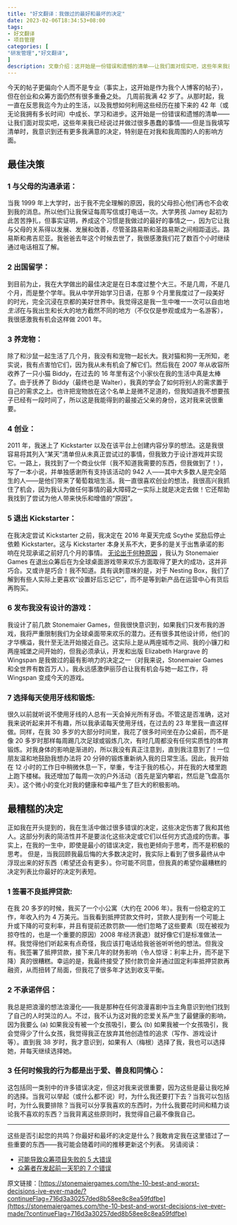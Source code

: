 ```yaml
---
title: "好文翻译：我做过的最好和最坏的决定"
date: 2023-02-06T18:34:53+08:00
tags:
- 好文翻译
- 项目管理
categories: [
"研发管理","好文翻译",
]
description: 文章介绍：这开始是一份错误和遗憾的清单——让我们面对现实吧，这些年来我已经说过并做过很多愚蠢的事情——但是当我填写清单时，我意识到还有更多我满意的决定，特别是在对我和我周围的人的影响方面。
---
```


今天的帖子更偏向个人而不是专业（事实上，这开始是作为我个人博客的帖子），但在创业和众筹方面仍然有很多重叠之处。
几周前我满 42 岁了。从那时起，我一直在反思我迄今为止的生活，以及我想如何利用这些经历在接下来的 42 年（或无论我拥有多长时间）中成长、学习和进步。这开始是一份错误和遗憾的清单——让我们面对现实吧，这些年来我已经说过并做过很多愚蠢的事情——但是当我填写清单时，我意识到还有更多我满意的决定，特别是在对我和我周围的人的影响方面。

## **最佳决策**

### **1** **与父母的沟通承诺**：

当我 1999 年上大学时，出于我不完全理解的原因，我的父母担心他们再也不会收到我的消息。所以他们让我保证每周写信或打电话一次。大学男孩 Jamey 起初为此苦苦挣扎，但事实证明，养成这个习惯是我做过的最好的事情之一，因为它让我与父母的关系得以发展、发展和改善，尽管圣路易斯和圣路易斯之间相距遥远。路易斯和弗吉尼亚。我爸爸去年这个时候去世了，我很感激我们花了数百个小时继续通过电话相互了解。

### **2** **出国留学**：

到目前为止，我在大学做出的最佳决定是在日本度过整个大三。不是几周，不是几个月，而是整个学年。我从中学开始学习日语，在那 9 个月里我度过了一段美好的时光，完全沉浸在京都的美好世界中。我觉得这是我一生中唯一一次可以自由地*生活*在与我出生和长大的地方截然不同的地方（不仅仅是参观或成为一名游客），我很感激我有机会这样做 2001 年。

### **3** **养宠物**：

除了和沙鼠一起生活了几个月，我没有和宠物一起长大。我对猫和狗一无所知，老实说，我有点害怕它们，因为我从未有机会了解它们。然后我在 2007 年从收容所收养了一只小猫 Biddy，在过去的 16 年里有这个小家伙在我的生活中真是太棒了。由于抚养了 Biddy（最终也是 Walter），我真的学会了如何将别人的需求置于自己的需求之上。也许把宠物放在这个名单上是微不足道的，但我知道我不想要孩子已经有一段时间了，所以这是我能得到的最接近父亲的身份，这对我来说很重要。

### **4** **创业**：

2011 年，我迷上了 Kickstarter 以及在该平台上创建内容分享的想法。这是我很容易将其列入“某天”清单但从未真正尝试过的事情，但我致力于设计游戏并实现它。一路上，我找到了一个商业伙伴（我不知道我需要的东西，但我做到了！），写了一本小说，并单独感谢所有支持该活动的 942 人——其中大多数人是完全陌生的人——是他们带来了葡萄栽培生活。我一直很喜欢创业的想法，我很高兴我抓住了机会，因为我认为做任何事情的最大障碍之一实际上就是决定去做！它还帮助我找到了尝试为他人带来快乐和增值的“原因”。

### **5** **退出 Kickstarter**：

在我决定尝试 Kickstarter 之前，我决定在 2016 年夏天完成 Scythe 奖励后停止依赖 Kickstarter。这与 Kickstarter 本身关系不大，更多的是关于出售承诺的影响在兑现承诺之前好几个月的事情。 [无论出于何种原因](https://stonemaiergames.com/are-the-reasons-we-quit-kickstarter-still-valid-6-years-later/) ，我认为 Stonemaier Games 在退出众筹后在为全球桌面游戏带来欢乐方面取得了更大的成功，这并非巧合。又或许是巧合！我不知道。具有讽刺意味的是，对于 Nesting Box，我们了解到有些人实际上更喜欢“设置好后忘记它”，而不是等到新产品在运营中心有货后再购买。

### **6** **发布我没有设计的游戏**：

我设计了前几款 Stonemaier Games，但我很快意识到，如果我们只发布我的游戏，我将严重限制我们为全球桌面带来欢乐的潜力。还有很多其他设计师，他们的才华横溢，我什至无法开始接近自己。这实际上是从两座城市之间、我的小镰刀和两座城堡之间开始的，但我必须承认，开发和出版 Elizabeth Hargrave 的 Wingspan 是我做过的最有影响力的决定之一（对我来说，Stonemaier Games 和全世界有数百万人）。我永远感激伊丽莎白让我有机会与她一起工作，将 Wingspan 变成今天的游戏。

### **7** **选择每天使用牙线和锻炼**:

很久以前就听说不使用牙线的人总有一天会掉光所有牙齿。不管这是否准确，这对我来说听起来并不有趣，所以我承诺每天使用牙线，在过去的 23 年里我一直这样做。同样，在我 30 多岁的大部分时间里，我花了很多时间坐在办公桌前，而不是像 20 多岁时那样每周踢几次足球或锻炼几次，有时几周都没有任何实质性的体育锻炼。对我身体的影响是渐进的，所以我没有真正注意到，直到我注意到了！一位朋友温和地鼓励我想办法将 20 分钟的锻炼重新纳入我的日常生活。因此，我开始在 12 小时的工作日中稍微休息一下，举重，专注于我的核心，并在我的大楼里跑上跑下楼梯。我还增加了每周一次的户外活动（首先是室内攀岩，然后是飞盘高尔夫）。这个微小的变化对我的健康和幸福产生了巨大的积极影响。

## **最糟糕的决定**

正如我在开头提到的，我在生活中做过很多错误的决定，这些决定伤害了我和其他人。这部分列表的简洁性并不是要淡化这些决定或它们以任何方式造成的伤害。事实上，在我的一生中，即使是最小的错误决定，我也更倾向于思考，而不是积极的思考。
但是，当我回顾我最后悔的大多数决定时，我实际上看到了很多最终从中浮现出来的好东西（希望还会有更多）。你可能不同意，但我真的希望你最糟糕的决定列表比你最好的决定列表短。

### **1** **签署不良抵押贷款**:

在我 20 多岁的时候，我买了一个小公寓（大约在 2006 年）。我有一份稳定的工作，年收入约为 4 万美元。当我看到抵押贷款文件时，贷款人提到有一个可能上升或下降的可变利率，并且有提前还款罚款——他们忽略了这些要素（现在被视为掠夺性的，也是一个重要的原因）2008 年经济衰退）就好像它们是标准做法一样。我觉得他们听起来有点奇怪，我应该打电话给我爸爸听听他的想法。但我没有。我签署了抵押贷款，接下来几年的财务影响（令人惊讶：利率上升，而不是下降）真的很糟糕。幸运的是，我最终接受了预付款罚金并通过固定利率抵押贷款再融资，从而扭转了局面，但我花了很多年才达到收支平衡。

### **2** **不承诺伴侣**：

我总是把浪漫的想法浪漫化——我是那种在任何浪漫喜剧中当主角意识到他们找到了自己的人时哭泣的人。不过，我不认为这对我的恋爱关系产生了最健康的影响，因为我要么 (a) 如果我没有被一个女孩吸引，要么 (b) 如果我被一个女孩吸引，我会觉得少了什么女孩，我觉得我正在放弃其他创造性的追求（写作、游戏设计等）。直到我 38 岁时，我才意识到，如果有人（梅根）选择了我，我也可以选择她，并每天继续选择她。

### **3** **任何时候我的行为都是出于爱、善良和同情心**：

这包括同一类别中的许多错误决定，但这对我来说很重要，因为这些是最让我吃掉的选择。当我可以举起（或什么都不说）时，为什么我还要打下去？当我可以包括时，为什么我要排除？当我可以分享我喜欢的东西时，为什么我要花时间和精力谈论我不喜欢的东西？当我背离这些原则时，我觉得自己最不像我自己。

---

这些是否引起您的共鸣？你最好和最坏的决定是什么？我敢肯定我在这里错过了一些重要的东西——我可能会随着时间的推移更新这个列表。
另请阅读：

- [可能导致众筹项目失败的 5 大错误](https://stonemaiergames.com/top-5-mistakes-that-may-sink-your-crowdfunding-project/)
- [众筹者在发起前一天犯的 7 个错误](https://stonemaiergames.com/the-7-mistakes-crowdfunders-make-the-day-before-they-launch/)

原文链接：[https://stonemaiergames.com/the-10-best-and-worst-decisions-ive-ever-made/?continueFlag=716d3a30257ded8b58ee8c8ea59fdfbe](https://stonemaiergames.com/the-10-best-and-worst-decisions-ive-ever-made/?continueFlag=716d3a30257ded8b58ee8c8ea59fdfbe)
